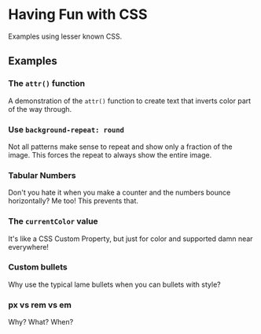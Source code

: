 Having Fun with CSS
=================

Examples using lesser known CSS.

## Examples

### The `attr()` function

A demonstration of the `attr()` function to create text that inverts color part of the way through.

### Use `background-repeat: round`

Not all patterns make sense to repeat and show only a fraction of the image. This forces the repeat to always show the entire image.

### Tabular Numbers

Don't you hate it when you make a counter and the numbers bounce horizontally? Me too! This prevents that.

### The `currentColor` value

It's like a CSS Custom Property, but just for color and supported damn near everywhere!

### Custom bullets

Why use the typical lame bullets when you can bullets with style?

### px vs rem vs em

Why? What? When?